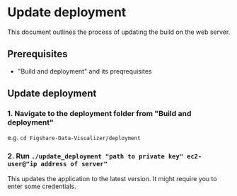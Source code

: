 # Update deployment
This document outlines the process of updating the build on the web server.

## Prerequisites

* "Build and deployment" and its preqrequisites

## Update deployment
### 1. Navigate to the deployment folder from "Build and deployment"
e.g. `cd Figshare-Data-Visualizer/deployment`


### 2. Run `./update_deployment "path to private key" ec2-user@"ip address of server"`
This updates the application to the latest version. It might require you to enter
some credentials.
